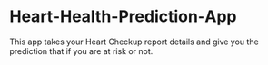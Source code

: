 # Heart-Health-Prediction-App
This app takes your Heart Checkup report details and give you the prediction that if you are at risk or not.
